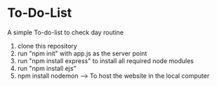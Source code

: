 # To-Do-List
A simple To-do-list to check day routine
1. clone this repository
2. run "npm init" with app.js as the server point
3. run "npm install express" to install all required node modules
4. run "npm install ejs"
5. npm install nodemon --> To host the website in the local computer
